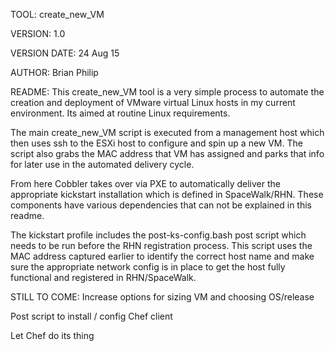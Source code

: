 TOOL:						create_new_VM

VERSION:	      1.0

VERSION DATE:	  24 Aug 15

AUTHOR:	        Brian Philip

README:
This create_new_VM tool is a very simple process to automate the creation and deployment of VMware virtual Linux hosts in my current environment. Its aimed at routine Linux requirements.

The main create_new_VM script is executed from a management host which then uses ssh to the ESXi host to configure and spin up a new VM. The script also grabs the MAC address that VM has assigned and parks that info for later use in the automated delivery cycle.

From here Cobbler takes over via PXE to automatically deliver the appropriate kickstart installation which is defined in SpaceWalk/RHN. These components have various dependencies that can not be explained in this readme.

The kickstart profile includes the post-ks-config.bash post script which needs to be run before the RHN registration process. This script uses the MAC address captured earlier to identify the correct host name and make sure the appropriate network config is in place to get the host fully functional and registered in RHN/SpaceWalk.

STILL TO COME: 
Increase options for sizing VM and choosing OS/release

Post script to install / config Chef client

Let Chef do its thing
